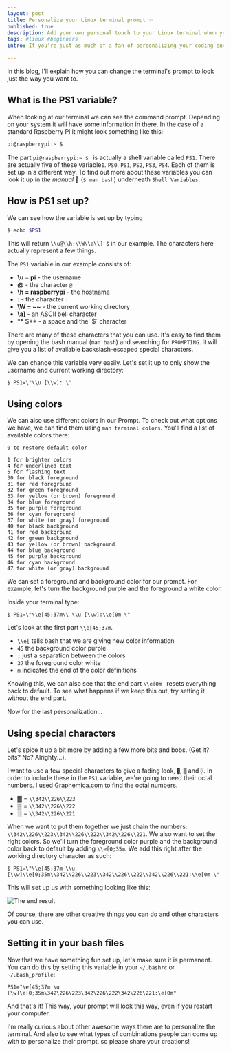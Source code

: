 ```yaml
---
layout: post
title: Personalize your Linux terminal prompt ✨
published: true
description: Add your own personal touch to your Linux terminal when you're not using a GUI.
tags: #linux #beginners
intro: If you're just as much of a fan of personalizing your coding environment as I am, you must have been just as bummed out when you ran your Linux environment without a GUI and found out there was no real 'theming' going on in your terminal. No worries, there is hope!

---
```


In this blog, I'll explain how you can change the terminal's prompt to look just the way you want to.

## What is the PS1 variable?

When looking at our terminal we can see the command prompt. Depending on your system it will have some information in there. In the case of a standard Raspberry Pi it might look something like this:

```bash
pi@raspberrypi:~ $
```

The part `pi@raspberrypi:~ $ ` is actually a shell variable called `PS1`. There are actually five of these variables. `PS0`, `PS1`, `PS2`, `PS3`, `PS4`. Each of them is set up in a different way. To find out more about these variables you can look it up in _the manual_ 📖 (`$ man bash`) underneath `Shell Variables`.

## How is PS1 set up?

We can see how the variable is set up by typing

```bash
$ echo $PS1
```
This will return `\\u@\\h:\\W\\a\\] $` in our example. The characters here actually represent a few things.

The `PS1` variable in our example consists of:

* **\\u = pi** - the username
* **@** - the character `@`
* **\\h = raspberrypi** - the hostname
* **:** - the character `:`
* **\\W = ~~** - the current working directory
* **\\a]** - an ASCII bell character
* ** $** - a space and the `$` character

There are many of these characters that you can use. It's easy to find them by opening the bash manual (`man bash`) and searching for `PROMPTING`. It will give you a list of available backslash-escaped special characters.

We can change this variable very easily. Let's set it up to only show the username and current working directory:

```
$ PS1=\"\\u [\\w]: \"
```

## Using colors

We can also use different colors in our Prompt. To check out what options we have, we can find them using `man terminal colors`. You'll find a list of available colors there:

```
0 to restore default color

1 for brighter colors
4 for underlined text
5 for flashing text
30 for black foreground
31 for red foreground
32 for green foreground
33 for yellow (or brown) foreground
34 for blue foreground
35 for purple foreground
36 for cyan foreground
37 for white (or gray) foreground
40 for black background
41 for red background
42 for green background
43 for yellow (or brown) background
44 for blue background
45 for purple background
46 for cyan background
47 for white (or gray) background
```

We can set a foreground and background color for our prompt. For example, let's turn the background purple and the foreground a white color.

Inside your terminal type:

```
$ PS1=\"\\e[45;37m\\ \\u [\\w]:\\e[0m \"
```

Let's look at the first part `\\e[45;37m`.
* `\\e[` tells bash that we are giving new color information
* `45` the background color purple
* `;` just a separation between the colors
* `37` the foreground color white
* `m` indicates the end of the color definitions

Knowing this, we can also see that the end part `\\e[0m ` resets everything back to default. To see what happens if we keep this out, try setting it without the end part.

Now for the last personalization...

## Using special characters

Let's spice it up a bit more by adding a few more bits and bobs. (Get it? bits? No? Alrighty...).

I want to use a few special characters to give a fading look, `▓`, `▒` and `░`. In order to include these in the `PS1` variable, we're going to need their octal numbers. I used [Graphemica.com](http://graphemica.com/unicode/characters) to find the octal numbers.

* ▓ = `\\342\\226\\223`
* ▒ = `\\342\\226\\222`
* ░ = `\\342\\226\\221`

When we want to put them together we just chain the numbers: `\\342\\226\\223\\342\\226\\222\\342\\226\\221`. We also want to set the right colors. So we'll turn the foreground color purple and the background color back to default by adding `\\e[0;35m`. We add this right after the working directory character as such:

```
$ PS1=\"\\e[45;37m \\u [\\w]\\e[0;35m\\342\\226\\223\\342\\226\\222\\342\\226\\221:\\e[0m \"
```
This will set up us with something looking like this:

![The end result](https://dev-to-uploads.s3.amazonaws.com/i/1ihzx5aquvinnreuo2xa.png)

Of course, there are other creative things you can do and other characters you can use.

## Setting it in your bash files

Now that we have something fun set up, let's make sure it is permanent. You can do this by setting this variable in your `~/.bashrc` or `~/.bash_profile`:

```
PS1="\e[45;37m \u [\w]\e[0;35m\342\226\223\342\226\222\342\226\221:\e[0m"
```

And that's it! This way, your prompt will look this way, even if you restart your computer.

I'm really curious about other awesome ways there are to personalize the terminal. And also to see what types of combinations people can come up with to personalize their prompt, so please share your creations!
